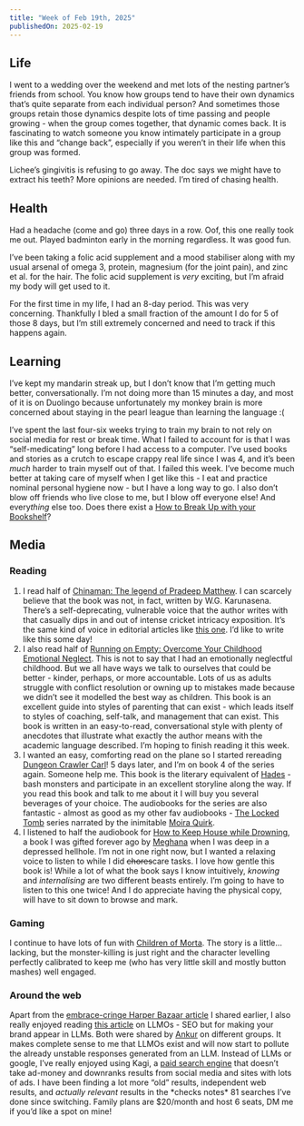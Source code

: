 ```yaml
---
title: "Week of Feb 19th, 2025"
publishedOn: 2025-02-19
---
```


## Life

I went to a wedding over the weekend and met lots of the nesting partner’s friends from school. You know how groups tend to have their own dynamics that’s quite separate from each individual person? And sometimes those groups retain those dynamics despite lots of time passing and people growing - when the group comes together, that dynamic comes back. It is fascinating to watch someone you know intimately participate in a group like this and “change back”, especially if you weren’t in their life when this group was formed.

Lichee’s gingivitis is refusing to go away. The doc says we might have to extract his teeth? More opinions are needed. I’m tired of chasing health.

## Health

Had a headache (come and go) three days in a row. Oof, this one really took me out. Played badminton early in the morning regardless. It was good fun.

I’ve been taking a folic acid supplement and a mood stabiliser along with my usual arsenal of omega 3, protein, magnesium (for the joint pain), and zinc et al. for the hair. The folic acid supplement is _very_ exciting, but I’m afraid my body will get used to it.

For the first time in my life, I had an 8-day period. This was very concerning. Thankfully I bled a small fraction of the amount I do for 5 of those 8 days, but I’m still extremely concerned and need to track if this happens again.

## Learning

I’ve kept my mandarin streak up, but I don’t know that I’m getting much better, conversationally. I’m not doing more than 15 minutes a day, and most of it is on Duolingo because unfortunately my monkey brain is more concerned about staying in the pearl league than learning the language :(

I’ve spent the last four-six weeks trying to train my brain to not rely on social media for rest or break time. What I failed to account for is that I was “self-medicating” long before I had access to a computer. I’ve used books and stories as a crutch to escape crappy real life since I was 4, and it’s been _much_ harder to train myself out of that. I failed this week. I’ve become much better at taking care of myself when I get like this - I eat and practice nominal personal hygiene now - but I have a long way to go. I also don’t blow off friends who live close to me, but I blow off everyone else! And every*thing* else too. Does there exist a [How to Break Up with your Bookshelf](https://www.goodreads.com/book/show/35209767-how-to-break-up-with-your-phone)?

## Media

### Reading

1. I read half of [Chinaman: The legend of Pradeep Matthew](https://www.goodreads.com/book/show/8198781-chinaman). I can scarcely believe that the book was not, in fact, written by W.G. Karunasena. There’s a self-deprecating, vulnerable voice that the author writes with that casually dips in and out of intense cricket intricacy exposition. It’s the same kind of voice in editorial articles like [this one](https://www.harpersbazaar.com/culture/art-books-music/a43590494/my-taste-is-basic-so-what/). I’d like to write like this some day!
2. I also read half of [Running on Empty: Overcome Your Childhood Emotional Neglect](https://www.goodreads.com/book/show/15812553-running-on-empty). This is not to say that I had an emotionally neglectful childhood. But we all have ways we talk to ourselves that could be better - kinder, perhaps, or more accountable. Lots of us as adults struggle with conflict resolution or owning up to mistakes made because we didn’t see it modelled the best way as children. This book is an excellent guide into styles of parenting that can exist - which leads itself to styles of coaching, self-talk, and management that can exist. This book is written in an easy-to-read, conversational style with plenty of anecdotes that illustrate what exactly the author means with the academic language described. I’m hoping to finish reading it this week.
3. I wanted an easy, comforting read on the plane so I started rereading [Dungeon Crawler Carl](https://www.goodreads.com/book/show/56791389-dungeon-crawler-carl)! 5 days later, and I’m on book 4 of the series again. Someone help me. This book is the literary equivalent of [Hades](https://www.supergiantgames.com/games/hades/) - bash monsters and participate in an excellent storyline along the way. If you read this book and talk to me about it I will buy you several beverages of your choice. The audiobooks for the series are also fantastic - almost as good as my other fav audiobooks - [The Locked Tomb](https://www.goodreads.com/series/229503-the-locked-tomb) series narrated by the inimitable [Moira Quirk](https://moiraquirk.com/).
4. I listened to half the audiobook for [How to Keep House while Drowning](https://www.goodreads.com/book/show/60139504-how-to-keep-house-while-drowning), a book I was gifted forever ago by [Meghana](https://medium.com/@meg_srinivas) when I was deep in a depressed hellhole. I’m not in one right now, but I wanted a relaxing voice to listen to while I did ~~chores~~care tasks. I love how gentle this book is! While a lot of what the book says I know intuitively, _knowing_ and _internalising_ are two different beasts entirely. I’m going to have to listen to this one twice! And I do appreciate having the physical copy, will have to sit down to browse and mark.

### Gaming

I continue to have lots of fun with [Children of Morta](https://childrenofmorta.com/). The story is a little... lacking, but the monster-killing is just right and the character levelling perfectly calibrated to keep me (who has very little skill and mostly button mashes) well engaged.

### Around the web

Apart from the [embrace-cringe Harper Bazaar article](https://www.harpersbazaar.com/culture/art-books-music/a43590494/my-taste-is-basic-so-what/) I shared earlier, I also really enjoyed reading [this article](https://ahrefs.com/blog/llm-optimization/) on LLMOs - SEO but for making your brand appear in LLMs. Both were shared by [Ankur](https://ankursethi.in/) on different groups. It makes complete sense to me that LLMOs exist and will now start to pollute the already unstable responses generated from an LLM. Instead of LLMs or google, I’ve really enjoyed using Kagi, a [paid search engine](https://help.kagi.com/kagi/why-kagi/why-pay-for-search.html) that doesn’t take ad-money and downranks results from social media and sites with lots of ads. I have been finding a lot more “old” results, independent web results, and _actually relevant_ results in the \*checks notes\* 81 searches I’ve done since switching. Family plans are $20/month and host 6 seats, DM me if you’d like a spot on mine!
